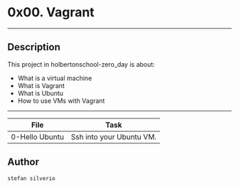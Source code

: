 # 0x00. Vagrant
---
## Description

This project in holbertonschool-zero_day is about:
* What is a virtual machine
* What is Vagrant
* What is Ubuntu
* How to use VMs with Vagrant

---
File|Task
---|---
0-Hello Ubuntu | Ssh into your Ubuntu VM.

## Author
`stefan silverio`
